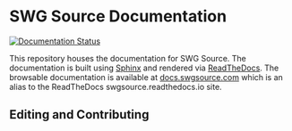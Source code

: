 # SWG Source Documentation
[![Documentation Status](https://readthedocs.org/projects/aconitedocs/badge/?version=latest)](https://aconitedocs.readthedocs.io/en/latest/?badge=latest)

This repository houses the documentation for SWG Source. The documentation is built using [Sphinx](https://www.sphinx-doc.org/en/master/) and rendered via [ReadTheDocs](https://readthedocs.org/). The browsable documentation is available at [docs.swgsource.com](http://docs.swgsource.com) which is an alias to the ReadTheDocs swgsource.readthedocs.io site.

## Editing and Contributing
